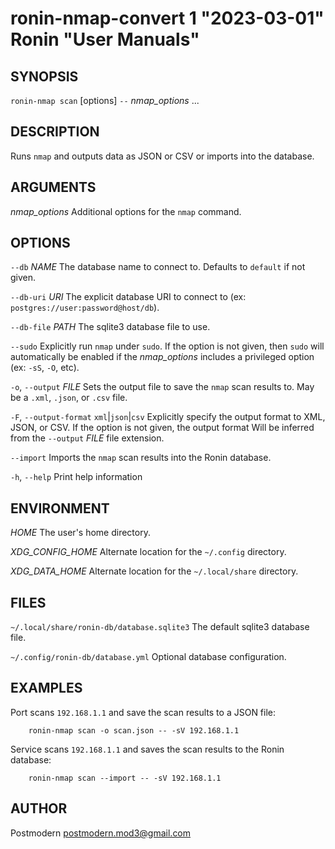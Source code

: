 # ronin-nmap-convert 1 "2023-03-01" Ronin "User Manuals"

## SYNOPSIS

`ronin-nmap scan` [options] `--` *nmap_options* ...

## DESCRIPTION

Runs `nmap` and outputs data as JSON or CSV or imports into the database.

## ARGUMENTS

*nmap_options*
  Additional options for the `nmap` command.

## OPTIONS

`--db` *NAME*
  The database name to connect to. Defaults to `default` if not given.

`--db-uri` *URI*
  The explicit database URI to connect to
  (ex: `postgres://user:password@host/db`).

`--db-file` *PATH*
  The sqlite3 database file to use.

`--sudo`
  Explicitly run `nmap` under `sudo`. If the option is not given, then
  `sudo` will automatically be enabled if the *nmap_options* includes a
  privileged option (ex: `-sS`, `-O`, etc).

`-o`, `--output` *FILE*
  Sets the output file to save the `nmap` scan results to. May be a `.xml`,
  `.json`, or `.csv` file.

`-F`, `--output-format` `xml`|`json`|`csv`
  Explicitly specify the output format to XML, JSON, or CSV. If the option is
  not given, the output format Will be inferred from the `--output` *FILE* file
  extension.

`--import`
  Imports the `nmap` scan results into the Ronin database.

`-h`, `--help`
  Print help information

## ENVIRONMENT

*HOME*
  The user's home directory.

*XDG_CONFIG_HOME*
  Alternate location for the `~/.config` directory.

*XDG_DATA_HOME*
  Alternate location for the `~/.local/share` directory.

## FILES

`~/.local/share/ronin-db/database.sqlite3`
  The default sqlite3 database file.

`~/.config/ronin-db/database.yml`
  Optional database configuration.

## EXAMPLES

Port scans `192.168.1.1` and save the scan results to a JSON file:

        ronin-nmap scan -o scan.json -- -sV 192.168.1.1

Service scans `192.168.1.1` and saves the scan results to the Ronin database:

        ronin-nmap scan --import -- -sV 192.168.1.1

## AUTHOR

Postmodern <postmodern.mod3@gmail.com>

